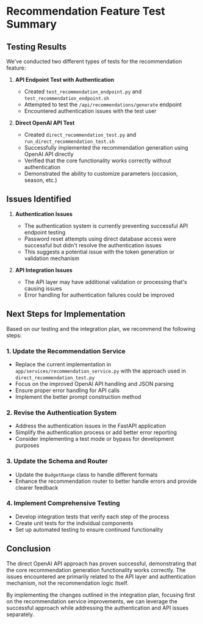 # Recommendation Feature Test Summary

## Testing Results

We've conducted two different types of tests for the recommendation feature:

1. **API Endpoint Test with Authentication**
   - Created `test_recommendation_endpoint.py` and `test_recommendation_endpoint.sh`
   - Attempted to test the `/api/recommendations/generate` endpoint
   - Encountered authentication issues with the test user

2. **Direct OpenAI API Test**
   - Created `direct_recommendation_test.py` and `run_direct_recommendation_test.sh`
   - Successfully implemented the recommendation generation using OpenAI API directly
   - Verified that the core functionality works correctly without authentication
   - Demonstrated the ability to customize parameters (occasion, season, etc.)

## Issues Identified

1. **Authentication Issues**
   - The authentication system is currently preventing successful API endpoint testing
   - Password reset attempts using direct database access were successful but didn't resolve the authentication issues
   - This suggests a potential issue with the token generation or validation mechanism

2. **API Integration Issues**
   - The API layer may have additional validation or processing that's causing issues
   - Error handling for authentication failures could be improved

## Next Steps for Implementation

Based on our testing and the integration plan, we recommend the following steps:

### 1. Update the Recommendation Service

- Replace the current implementation in `app/services/recommendation_service.py` with the approach used in `direct_recommendation_test.py`
- Focus on the improved OpenAI API handling and JSON parsing
- Ensure proper error handling for API calls
- Implement the better prompt construction method

### 2. Revise the Authentication System

- Address the authentication issues in the FastAPI application
- Simplify the authentication process or add better error reporting
- Consider implementing a test mode or bypass for development purposes

### 3. Update the Schema and Router

- Update the `BudgetRange` class to handle different formats
- Enhance the recommendation router to better handle errors and provide clearer feedback

### 4. Implement Comprehensive Testing

- Develop integration tests that verify each step of the process
- Create unit tests for the individual components
- Set up automated testing to ensure continued functionality

## Conclusion

The direct OpenAI API approach has proven successful, demonstrating that the core recommendation generation functionality works correctly. The issues encountered are primarily related to the API layer and authentication mechanism, not the recommendation logic itself.

By implementing the changes outlined in the integration plan, focusing first on the recommendation service improvements, we can leverage the successful approach while addressing the authentication and API issues separately. 